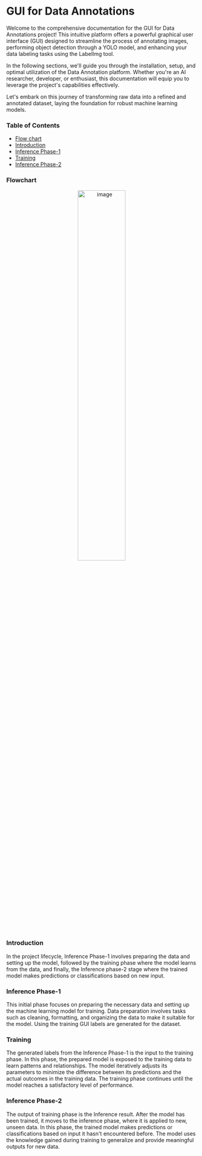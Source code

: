 # GUI for Data Annotations

Welcome to the comprehensive documentation for the GUI for Data Annotations project! This intuitive platform offers a powerful graphical user interface (GUI) designed to streamline the process of annotating images, performing object detection through a YOLO model, and enhancing your data labeling tasks using the LabelImg tool.

In the following sections, we'll guide you through the installation, setup, and optimal utilization of the Data Annotation platform. Whether you're an AI researcher, developer, or enthusiast, this documentation will equip you to leverage the project's capabilities effectively.

Let's embark on this journey of transforming raw data into a refined and annotated dataset, laying the foundation for robust machine learning models.
### Table of Contents
- [Flow chart](#flowchart)
- [Introduction](#introduction)
- [Inference Phase-1](#inferencephase-1)
- [Training](#training)
- [Inference Phase-2](#inferencephase-2)
### Flowchart
<div style="text-align:center;">
    <img src="https://github.com/TiHAN-Hyderabad/UGV-Object-Detection-21-Class-Model-Training/assets/83684051/6cfd23c9-e6a2-4fb2-acc5-2f123ad1df0c" alt="image" width="50%" height="50%">
</div>

### Introduction
In the project lifecycle, Inference Phase-1 involves preparing the data and setting up the model, followed by the training phase where the model learns from the data, and finally, the Inference phase-2 stage where the trained model makes predictions or classifications based on new input.

### Inference Phase-1
This initial phase focuses on preparing the necessary data and setting up the machine learning model for training. Data preparation involves tasks such as cleaning, formatting, and organizing the data to make it suitable for the model. Using the training GUI labels are generated for the dataset.

### Training 
The generated labels from the Inference Phase-1 is the input to the training phase. In this phase, the prepared model is exposed to the training data to learn patterns and relationships. The model iteratively adjusts its parameters to minimize the difference between its predictions and the actual outcomes in the training data. The training phase continues until the model reaches a satisfactory level of performance.

### Inference Phase-2
The output of training phase is the Inference result.
After the model has been trained, it moves to the inference phase, where it is applied to new, unseen data. In this phase, the trained model makes predictions or classifications based on input it hasn't encountered before. The model uses the knowledge gained during training to generalize and provide meaningful outputs for new data.
